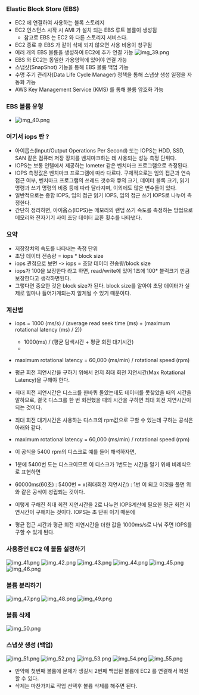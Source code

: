 ### Elastic Block Store (EBS)

- EC2 에 연결하여 사용하는 블록 스토리지
- EC2 인스턴스 시작 시 AMI 가 설치 되는 EBS 루트 볼륨이 생성됨
    - 참고로 EBS 는 EC2 와 다른 스토리지 서비스다.
- EC2 종료 후 EBS 가 같이 삭제 되지 않으면 사용 비용이 청구됨
- 여러 개의 EBS 볼륨을 생성하여 EC2에 추가 연결 가능
![img_39.png](img_39.png)
- EBS 와 EC2는 동일한 가용영역에 있어야 연결 가능
- 스냅샷(SnapShot) 기능을 통해 EBS 볼륨 백업 가능
- 수명 주기 관리자(Data Life Cycle Manager) 정책을 통해 스냅샷 생성 일정을 자동화 가능
- AWS Key Management Service (KMS) 를 통해 볼륨 암호화 가능

### EBS 볼륨 유형
- ![img_40.png](img_40.png)

### 여기서 iops 란 ? 
- 아이옵스(Input/Output Operations Per Second) 또는 IOPS는 HDD, SSD, SAN 같은 컴퓨터 저장 장치를 벤치마크하는 데 사용되는 성능 측정 단위다.
- IOPS는 보통 인텔에서 제공하는 Iometer 같은 벤치마크 프로그램으로 측정된다.
- IOPS 측정값은 벤치마크 프로그램에 따라 다르다. 구체적으로는 임의 접근과 연속 접근 여부, 벤치마크 프로그램의 쓰레드 갯수와 큐의 크기, 데이터 블록 크기, 읽기 명령과 쓰기 명령의 비중 등에 따라 달라지며, 이외에도 많은 변수들이 있다.
- 일반적으로는 종합 IOPS, 임의 접근 읽기 IOPS, 임의 접근 쓰기 IOPS로 나누어 측정한다.
- 간단히 정리하면, 아이옵스(IOPS)는 메모리의 랜덤 쓰기 속도를 측정하는 방법으로 메모리와 전자기기 사이 초당 데이터 교환 횟수를 나타낸다.

### 요약 
- 저장장치의 속도를 나타내는 측정 단위
- 초당 데이터 전송량 = iops * block size
- iops 관점으로 보면 -> iops = 초당 데이터 전송량/block size
- iops가 100을 보장한다 라고 하면, read/write에 있어 1초에 100* 블럭크기 만큼 보장한다고 생각하면된다.
- 그렇다면 중요한 것은 block size가 된다. block size를 알아야 초당 데이터가 실제로 얼마나 들어가게되는지 알게될 수 있기 때문이다.

### 계산법
- iops = 1000 (ms/s) / (average read seek time (ms) + (maximum rotational latency (ms) / 2))
  - 1000(ms) / (평균 탐색시간 + 평균 회전 대기시간)
  - 
- maximum rotational latency = 60,000 (ms/min) / rotational speed (rpm)

- 평균 회전 지연시간을 구하기 위해서 먼저 최대 회전 지연시간(Max Rotational Latency)을 구해야 한다.
- 최대 회전 지연시간은 디스크를 한바퀴 돌았는데도 데이터를 못찾았을 때의 시간을 말하므로, 결국 디스크를 한 번 회전했을 때의 시간을 구하면 최대 회전 지연시간이 되는 것이다.
- 최대 회전 대기시간은 사용하는 디스크의 rpm값으로 구할 수 있는데 구하는 공식은 아래와 같다.
- maximum rotational latency = 60,000 (ms/min) / rotational speed (rpm)
- 이 공식을 5400 rpm의 디스크로 예를 들어 해석하자면,
- 1분에 5400번 도는 디스크이므로 이 디스크가 1번도는 시간을 알기 위해 비례식으로 표현하면
- 60000ms(60초) : 5400번 = x(최대회전 지연시간) : 1번
이 되고 이것을 풀면 위와 같은 공식이 성립되는 것이다.
- 이렇게 구해진 최대 회전 지연시간을 2로 나누면 IOPS계산에 필요한 평균 회전 지연시간이 구해지는 것이다.
IOPS는 초 단위 이기 때문에
- 평균 접근 시간과 평균 회전 지연시간을 더한 값을 1000ms/s로 나눠 주면 IOPS를 구할 수 있게 된다.
### 사용중인 EC2 에 볼륨 설정하기
![img_41.png](img_41.png)
![img_42.png](img_42.png)
![img_43.png](img_43.png)
![img_44.png](img_44.png)
![img_45.png](img_45.png)
![img_46.png](img_46.png)

### 볼륨 분리하기
![img_47.png](img_47.png)
![img_48.png](img_48.png)
![img_49.png](img_49.png)

### 볼륨 삭제
![img_50.png](img_50.png)

### 스냅샷 생성 (백업)
![img_51.png](img_51.png)
![img_52.png](img_52.png)
![img_53.png](img_53.png)
![img_54.png](img_54.png)
![img_55.png](img_55.png)
- 만약에 첫번째 볼륨에 문제가 생길시 2번째 백업된 볼륨에 EC2 를 연결해서 복원 할 수 있다.
- 삭제는 마찬가지로 작업 선택후 볼륨 삭제를 해주면 된다.